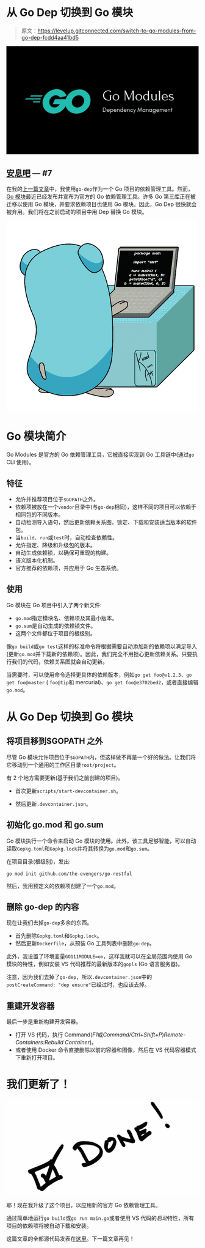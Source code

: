 # 从 Go Dep 切换到 Go 模块

> 原文：<https://levelup.gitconnected.com/switch-to-go-modules-from-go-dep-fcdd4aa41bd5>

![](img/1896b168723fa9173ae1520e54dba940.png)

## [安息吧](/go-restful-series-a7addbfef5b1) — #7

在我的[上一篇文章](/manage-go-dependencies-with-dep-within-docker-and-vscode-remote-containers-cc0fedd627f2?source=friends_link&sk=33fe8a746c1a413624f2b7c9a5cfd506)中，我使用`go-dep`作为一个 Go 项目的依赖管理工具。然而， [Go 模块](https://github.com/golang/go/wiki/Modules)最近已经发布并宣布为官方的 Go 依赖管理工具。许多 Go 第三库正在被迁移以使用 Go 模块，并要求依赖项目也使用 Go 模块。因此，Go Dep 很快就会被弃用。我们将在之前启动的项目中用 Dep 替换 Go 模块。

![](img/602e3e240e7500d5af09feaed01512ab.png)

# Go 模块简介

Go Modules 是官方的 Go 依赖管理工具，它被直接实现到 Go 工具链中(通过`go` CLI 使用)。

## 特征

*   允许并推荐项目位于`$GOPATH`之外。
*   依赖项被放在一个`vendor`目录中(与`go-dep`相同)，这样不同的项目可以依赖于相同包的不同版本。
*   自动检测导入语句，然后更新依赖关系图，锁定、下载和安装适当版本的软件包。
*   当`build`、`run`或`test`时，自动检查依赖性。
*   允许指定、降级和升级包的版本。
*   自动生成依赖锁，以确保可重现的构建。
*   语义版本化机制。
*   官方推荐的依赖项，并应用于 Go 生态系统。

## 使用

Go 模块在 Go 项目中引入了两个新文件:

*   `go.mod`指定模块名、依赖项及其最小版本。
*   `go.sum`是自动生成的依赖锁文件。
*   这两个文件都位于项目的根级别。

像`go build`或`go test`这样的标准命令将根据需要自动添加新的依赖项以满足导入(更新`go.mod`并下载新的依赖项)。因此，我们完全不用担心更新依赖关系。只要执行我们的代码，依赖关系图就会自动更新。

当需要时，可以使用命令选择更具体的依赖版本，例如`go get foo@v1.2.3`、`go get foo@master` ( `foo@tip`和 mercurial)、`go get foo@e3702bed2`，或者直接编辑`go.mod`。

# 从 Go Dep 切换到 Go 模块

## 将项目移到$GOPATH 之外

尽管 Go 模块允许项目位于`$GOPATH`内，但这样做不再是一个好的做法。让我们将它移动到一个通用的工作区目录`root/project`。

有 2 个地方需要更新(基于我们之前创建的项目)。

*   首次更新`scripts/start-devcontainer.sh`。

*   然后更新`.devcontainer.json`。

## 初始化 go.mod 和 go.sum

Go 模块执行一个命令来启动 Go 模块的使用。此外，该工具足够智能，可以自动读取`Gopkg.toml`和`Gopkg.lock`并将其转换为`go.mod`和`go.sum`。

在项目目录(根级别)，发出:

```
go mod init github.com/the-evengers/go-restful
```

然后，我用预定义的依赖项创建了一个`go.mod`。

## 删除 go-dep 的内容

现在让我们去掉`go-dep`多余的东西。

*   首先删除`Gopkg.toml`和`Gopkg.lock`。
*   然后更新`Dockerfile`，从预装 Go 工具列表中删除`go-dep`。

此外，我设置了环境变量`GO111MODULE=on`，这样我就可以在全局范围内使用 Go 模块的特性，例如安装 VS 代码推荐的最新版本的`gopls` (Go 语言服务器)。

注意，因为我们去掉了`go-dep`，所以`.devcontainer.json`中的`postCreateCommand: "dep ensure"`已经过时，也应该去掉。

## 重建开发容器

最后一步是重新构建开发容器。

*   打开 VS 代码，执行 Command(*F1*或*Command/Ctrl*+*Shift*+*P*)*Remote-Containers:Rebuild Container*)。
*   或者使用 Docker 命令直接删除以前的容器和图像，然后在 VS 代码容器模式下重新打开项目。

# 我们更新了！

![](img/ce635a8ad8f4d2bb8bce4abe68ec59f3.png)

耶！现在我升级了这个项目，以应用新的官方 Go 依赖管理工具。

通过简单地运行`go build`或`go run main.go`或者使用 VS 代码的*启动*特性，所有项目的依赖项将被自动下载和安装。

这篇文章的全部源代码发表在[这里](https://github.com/the-evengers/go-restful/tree/1d3590c6a2c9de694be24702b51fd46e81aab086)。下一篇文章再见！